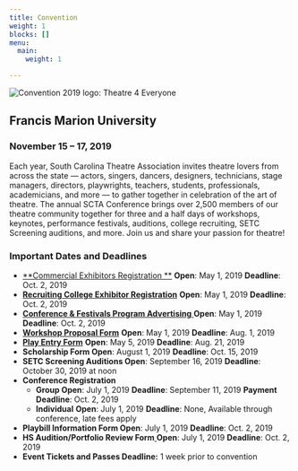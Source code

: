```yaml
---
title: Convention
weight: 1
blocks: []
menu:
  main:
    weight: 1

---
```

![Convention 2019 logo: Theatre 4 Everyone](/uploads/Logo-Theatre-for-Everyone-300x181.jpg)

## Francis Marion University

### November 15 – 17, 2019

Each year, South Carolina Theatre Association invites theatre lovers from across the state — actors, singers, dancers, designers, technicians, stage managers, directors, playwrights, teachers, students, professionals, academicians, and more — to gather together in celebration of the art of theatre. The annual SCTA Conference brings over 2,500 members of our theatre community together for three and a half days of workshops, keynotes, performance festivals, auditions, college recruiting, SETC Screening auditions, and more. Join us and share your passion for theatre!

### **Important Dates and Deadlines**

* [**Commercial Exhibitors Registration  **](https://www.southcarolinatheatre.org/convention/register/vendors/)
  **Open**: May 1, 2019
  **Deadline**: Oct. 2, 2019
* [**Recruiting College Exhibitor Registration**](register/college-recruting-and-exhibits/)
  **Open**: May 1, 2019
  **Deadline**: Oct. 2, 2019
* [**Conference & Festivals Program Advertising**](/about-scta/donate/)[
  ](https://www.virginiatheatre.org/sponsor-advertise)**Open**: May 1, 2019
  **Deadline**: Oct. 2, 2019
* [**Workshop Proposal Form**](register/propose-a-workshop/)
  **Open**: May 1, 2019
  **Deadline**: Aug. 1, 2019
* [**Play Entry Form**](register/festival-intent-to-participate/)
  **Open**: May 5, 2019
  **Deadline**: Aug. 21, 2019
* **Scholarship Form
  Open**: August 1, 2019
  **Deadline**: Oct. 15, 2019
* **SETC Screening Auditions
  Open**: September 16, 2019
  **Deadline**: October 30, 2019 at noon
* **Conference Registration**
  * **Group
    Open**: July 1, 2019
    **Deadline**: September 11, 2019
    **Payment Deadline**: Oct. 2, 2019
  * **Individual**
    **Open**: July 1, 2019
    **Deadline**: None, Available through conference, late fees apply
* **Playbill Information Form
  Open**: July 1, 2019
  **Deadline**: Oct. 2, 2019
* **HS Audition/Portfolio Review Form**[
  ](https://www.virginiatheatre.org/auditions)**Open**: July 1, 2019
  **Deadline**: Oct. 2, 2019
* **Event Tickets and Passes
  Deadline:** 1 week prior to convention
